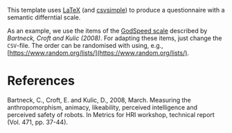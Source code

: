 This template uses [LaTeX](https://www.latex-project.org/) (and [csvsimple](https://ctan.org/pkg/csvsimple)) to produce a questionnaire with a semantic differntial scale.

As an example, we use the items of the [GodSpeed scale](http://www.bartneck.de/2008/03/11/the-godspeed-questionnaire-series/) described by _Bartneck, Croft and Kulic (2008)_. For adapting these items, just change the `CSV`-file. The order can be randomised with using, e.g., [https://www.random.org/lists/](https://www.random.org/lists/).


# References
Bartneck, C., Croft, E. and Kulic, D., 2008, March. Measuring the anthropomorphism, animacy, likeability, perceived intelligence and perceived safety of robots. In Metrics for HRI workshop, technical report (Vol. 471, pp. 37-44).